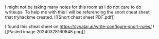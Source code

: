 I might not be taking many notes for this room as I do not care to do writeups.
To help me with this I will be referencing the snort cheat sheet that tryhackme created.
![[Snort cheat sheet PDF.pdf]]

I found this cheat sheet on https://cyvatar.ai/write-configure-snort-rules/
![[Pasted image 20240328160848.png]]